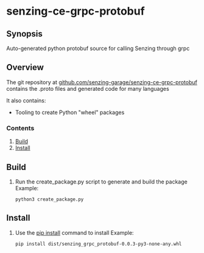 # senzing-ce-grpc-protobuf

## Synopsis

Auto-generated python protobuf source for calling Senzing through grpc

## Overview

The git repository at
[github.com/senzing-garage/senzing-ce-grpc-protobuf](https://github.com/senzing-garage/g2-sdk-proto)
contains the .proto files and generated code for many languages

It also contains:

- Tooling to create Python "wheel" packages

### Contents

1. [Build](#build)
2. [Install](#install)

## Build

1. Run the create_package.py script to generate and build the package
   Example:

   ```console
   python3 create_package.py
   ```

## Install

1. Use the [pip install](https://pip.pypa.io/en/stable/cli/pip_install/)
   command to install
   Example:

    ```console
    pip install dist/senzing_grpc_protobuf-0.0.3-py3-none-any.whl
    ```

